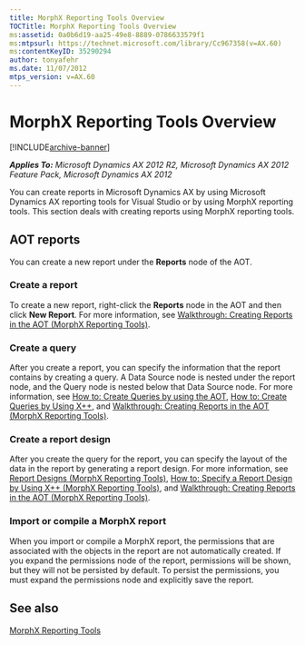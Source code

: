 ```yaml
---
title: MorphX Reporting Tools Overview
TOCTitle: MorphX Reporting Tools Overview
ms:assetid: 0a0b6d19-aa25-49e8-8889-0786633579f1
ms:mtpsurl: https://technet.microsoft.com/library/Cc967358(v=AX.60)
ms:contentKeyID: 35290294
author: tonyafehr
ms.date: 11/07/2012
mtps_version: v=AX.60
---
```


# MorphX Reporting Tools Overview 


[!INCLUDE[archive-banner](includes/archive-banner.md)]


_**Applies To:** Microsoft Dynamics AX 2012 R2, Microsoft Dynamics AX 2012 Feature Pack, Microsoft Dynamics AX 2012_

You can create reports in Microsoft Dynamics AX by using Microsoft Dynamics AX reporting tools for Visual Studio or by using MorphX reporting tools. This section deals with creating reports using MorphX reporting tools.

## AOT reports

You can create a new report under the **Reports** node of the AOT.

### Create a report

To create a new report, right-click the **Reports** node in the AOT and then click **New Report**. For more information, see [Walkthrough: Creating Reports in the AOT (MorphX Reporting Tools)](walkthrough-creating-reports-in-the-aot-morphx-reporting-tools.md).

### Create a query

After you create a report, you can specify the information that the report contains by creating a query. A Data Source node is nested under the report node, and the Query node is nested below that Data Source node. For more information, see [How to: Create Queries by using the AOT](https://technet.microsoft.com/library/bb314753\(v=ax.60\)), [How to: Create Queries by Using X++](https://technet.microsoft.com/library/aa638454\(v=ax.60\)), and [Walkthrough: Creating Reports in the AOT (MorphX Reporting Tools)](walkthrough-creating-reports-in-the-aot-morphx-reporting-tools.md).

### Create a report design

After you create the query for the report, you can specify the layout of the data in the report by generating a report design. For more information, see [Report Designs (MorphX Reporting Tools)](report-designs-morphx-reporting-tools.md), [How to: Specify a Report Design by Using X++ (MorphX Reporting Tools)](how-to-specify-a-report-design-by-using-x-morphx-reporting-tools.md), and [Walkthrough: Creating Reports in the AOT (MorphX Reporting Tools)](walkthrough-creating-reports-in-the-aot-morphx-reporting-tools.md).

### Import or compile a MorphX report

When you import or compile a MorphX report, the permissions that are associated with the objects in the report are not automatically created. If you expand the permissions node of the report, permissions will be shown, but they will not be persisted by default. To persist the permissions, you must expand the permissions node and explicitly save the report.

## See also

[MorphX Reporting Tools](morphx-reporting-tools.md)

